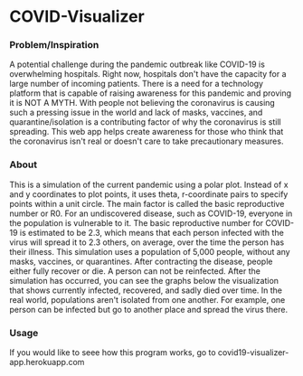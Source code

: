 # COVID-Visualizer

### Problem/Inspiration
A potential challenge during the pandemic outbreak like COVID-19 is overwhelming hospitals. Right now, hospitals don't have the capacity for a large number of incoming patients. There is a need for a technology platform that is capable of raising awareness for this pandemic and proving it is NOT A MYTH. With people not believing the coronavirus is causing such a pressing issue in the world and lack of masks, vaccines, and quarantine/isolation is a contributing factor of why the coronavirus is still spreading. This web app helps create awareness for those who think that the coronavirus isn't real or doesn't care to take precautionary measures.

### About
This is a simulation of the current pandemic using a polar plot. Instead of x and y coordinates to plot points, it uses theta, r-coordinate pairs to specify points within a unit circle. The main factor is called the basic reproductive number or R0. For an undiscovered disease, such as COVID-19, everyone in the population is vulnerable to it. The basic reproductive number for COVID-19 is estimated to be 2.3, which means that each person infected with the virus will spread it to 2.3 others, on average, over the time the person has their illness. This simulation uses a population of 5,000 people, without any masks, vaccines, or quarantines. After contracting the disease, people either fully recover or die. A person can not be reinfected. After the simulation has occurred, you can see the graphs below the visualization that shows currently infected, recovered, and sadly died over time. In the real world, populations aren't isolated from one another. For example, one person can be infected but go to another place and spread the virus there.

### Usage
If you would like to seee how this program works, go to covid19-visualizer-app.herokuapp.com
